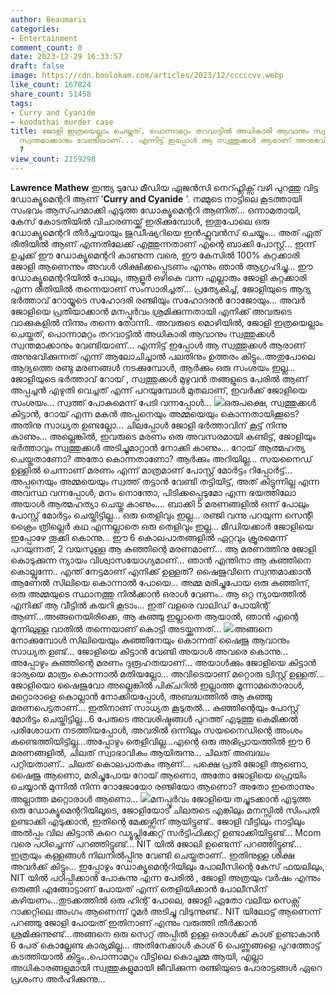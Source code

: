 ```yaml
---
author: Beaumaris
categories:
- Entertainment
comment_count: 0
date: 2023-12-29 16:33:57
draft: false
image: https://cdn.boolokam.com/articles/2023/12/cccccvv.webp
like_count: 167824
share_count: 51458
tags:
- Curry and Cyanide
- koodathai murder case
title: ജോളി ഇത്രയെല്ലാം ചെയ്തത്, പൊന്നാമറ്റം തറവാട്ടിൽ അധികാരി ആവാനും സ്വത്തുക്കൾ
  സ്വന്തമാക്കാനും വേണ്ടിയാണ്... എന്നിട്ട് ഇപ്പോൾ ആ സ്വത്തുക്കൾ ആരാണ് അനുഭവിക്കുന്നത്
  ?
view_count: 2159298
---
```


**Lawrence Mathew** ഇന്ത്യ ടുഡേ മീഡിയ ഏജൻസി നെറ്ഫ്ലിക്സ് വഴി പുറത്തു വിട്ട ഡോക്യൂമെന്ററി ആണ് '**Curry and Cyanide** '. നമ്മുടെ നാട്ടിലെ കൂടത്തായി സംഭവം ആസ്‌പദമാക്കി എടുത്ത ഡോക്യൂമെന്ററി ആണിത്... ഒന്നാമതായി, കേസ് കോടതിയിൽ വിചാരണയ്ക്ക് ഇരിക്കുമ്പോൾ, ഇതുപോലെ ഒരു ഡോക്യൂമെന്ററി തീർച്ചയായും ജുഡീഷ്യറിയെ ഇൻഫ്ലുവൻസ് ചെയ്യും... അത് ഏത് രീതിയിൽ ആണ് എന്നതിലേക്ക് എത്തുന്നതാണ് എന്റെ ബാക്കി പോസ്റ്റ്‌... ഇന്ന് ഉച്ചക്ക് ഈ ഡോക്യൂമെന്ററി കാണുന്ന വരെ, ഈ കേസിൽ 100% കുറ്റക്കാരി ജോളി ആണെന്നും അവൾ ശിക്ഷിക്കപ്പെടണം എന്നും ഞാൻ ആഗ്രഹിച്ചു... ഈ ഡോക്യൂമെന്ററിയിൽ പോലും, ആളൂർ ഒഴികെ വന്ന എല്ലാരും ജോളി കുറ്റക്കാരി എന്ന രീതിയിൽ തന്നെയാണ് സംസാരിച്ചത്... പ്രത്യേകിച്ച്, ജോളിയുടെ ആദ്യ ഭർത്താവ് റോയ്യുടെ സഹോദരി രഞ്ജിയും സഹോദരൻ റോജോയും... അവർ ജോളിയെ പ്രതിയാക്കാൻ മനപ്പൂർവം ശ്രമിക്കുന്നതായി എനിക്ക് അവരുടെ വാക്കുകളിൽ നിന്നും തന്നെ തോന്നി.. അവരുടെ മൊഴിയിൽ, ജോളി ഇത്രയെല്ലാം ചെയ്തത്, പൊന്നാമറ്റം തറവാട്ടിൽ അധികാരി ആവാനും സ്വത്തുക്കൾ സ്വന്തമാക്കാനും വേണ്ടിയാണ്... എന്നിട്ട് ഇപ്പോൾ ആ സ്വത്തുക്കൾ ആരാണ് അനുഭവിക്കുന്നത് എന്ന് ആലോചിച്ചാൽ പലതിനും ഉത്തരം കിട്ടും..അതുപോലെ ആദ്യത്തെ രണ്ടു മരണങ്ങൾ നടക്കുമ്പോൾ, ആർക്കും ഒരു സംശയം ഇല്ല... ജോളിയുടെ ഭർത്താവ് റോയ് , സ്വത്തുക്കൾ മുഴുവൻ തങ്ങളുടെ പേരിൽ ആണ് അപ്പച്ചൻ എഴുതി വെച്ചത് എന്ന് പറയുമ്പോൾ മുതലാണ്, ഇവർക്ക് ജോളിയെ സംശയം... സ്വത്ത്‌ പോകുമെന്ന് പേടി വന്നപ്പോൾ... ![](https://cdn.boolokam.com/articles/2023/12/cccccvv.webp)ഒരുപക്ഷെ, സ്വത്തുക്കൾ കിട്ടാൻ, റോയ് എന്ന മകൻ അപ്പനെയും അമ്മയെയും കൊന്നതായിക്കൂടെ? അതിനു സാധ്യത ഉണ്ടല്ലോ... ചിലപ്പോൾ ജോളി ഭർത്താവിന് കൂട്ട് നിന്നു കാണും... അല്ലെങ്കിൽ, ഇവരുടെ മരണം ഒരു അവസരമായി കണ്ടിട്ട്, ജോളിയും ഭർത്താവും സ്വത്തുക്കൾ അടിച്ചുമാറ്റാൻ നോക്കി കാണും... റോയ് ആത്മഹത്യ ചെയ്തതാണോ? അതോ കൊന്നതാണോ? ആർക്കും അറിയില്ല... സയനൈഡ് ഉള്ളിൽ ചെന്നാണ് മരണം എന്ന് മാത്രമാണ് പോസ്റ്റ്‌ മോർട്ടം റിപ്പോർട്ട്‌... അപ്പനെയും അമ്മയെയും സ്വത്ത് തട്ടാൻ വേണ്ടി തട്ടിയിട്ട്, അത് കിട്ടുന്നില്ല എന്ന അവസ്ഥ വന്നപ്പോൾ, മനം നൊന്തോ, പിടിക്കപ്പെടുമോ എന്ന ഭയത്തിലോ അയാൾ ആത്മഹത്യാ ചെയ്തു കാണും.... ബാക്കി 5 മരണങ്ങളിൽ ഒന്ന് പോലും പോസ്റ്റ്‌ മോർട്ടം ചെയ്തിട്ടില്ല... ഒരു തെളിവും ഇല്ല... രഞ്ജി വന്നു പറയുന്ന സെന്റി ക്രൈം ത്രില്ലെർ കഥ എന്നല്ലാതെ ഒരു തെളിവും ഇല്ല... മീഡിയക്കാർ ജോളിയെ ഇപ്പോഴേ തൂക്കി കൊന്നു... ഈ 6 കൊലപാതങ്ങളിൽ ഏറ്റവും ക്രൂരമെന്ന് പറയുന്നത്, 2 വയസുള്ള ആ കുഞ്ഞിന്റെ മരണമാണ്... ആ മരണത്തിനു ജോളി കൊടുക്കുന്ന ന്യായം വിശ്വാസയോഗ്യമാണ്... ഞാൻ എന്തിനാ ആ കുഞ്ഞിനെ കൊല്ലുന്നേ.. എന്ത് നേട്ടമാണ് എനിക്ക് ഉള്ളത്? ഷൈജുവിനെ സ്വന്തമാക്കാൻ ആണേൽ സിലിയെ കൊന്നാൽ പോയെ... അമ്മ മരിച്ചുപോയ ഒരു കുഞ്ഞിന്, ഒരു അമ്മയുടെ സ്ഥാനത്തു നിൽക്കാൻ ഒരാൾ വേണം.. ആ ഒറ്റ ന്യായത്തിൽ എനിക്ക് ആ വീട്ടിൽ കയറി കൂടാം... ഇത് വളരെ വാലിഡ് പോയിന്റ് ആണ്...അങ്ങനെയിരിക്കെ, ആ കുഞ്ഞു ഇല്ലാതെ ആയാൽ, ഞാൻ എന്റെ മുന്നിലുള്ള വാതിൽ തന്നെയാണ് കൊട്ടി അടയ്ക്കുന്നത്... ![](https://cdn.boolokam.com/articles/2023/12/caaa.webp)അങ്ങനെ നോക്കുമ്പോൾ സിലിയെയും കുഞ്ഞിനേയും കൊന്നത് ഷൈജു ആവാനും സാധ്യത ഉണ്ട്... ജോളിയെ കിട്ടാൻ വേണ്ടി അയാൾ അവരെ കൊന്നു... അപ്പോഴും കുഞ്ഞിന്റെ മരണം ദുരൂഹതയാണ്... അയാൾക്കും ജോളിയെ കിട്ടാൻ ഭാര്യയെ മാത്രം കൊന്നാൽ മതിയല്ലോ... അവിടെയാണ് മറ്റൊരു ട്വിസ്റ്റ്‌ ഉള്ളത്... ജോളിയൊ ഷൈജുവോ അല്ലെങ്കിൽ പിക്ചറിൽ ഇല്ലാത്ത മൂന്നാമതൊരാൾ, മറ്റൊരാളെ കൊല്ലാൻ നോക്കിയപ്പോൾ, അബദ്ധത്തിൽ ആ കുഞ്ഞു മരണപെട്ടതാണ്... ഇതിനാണ് സാധ്യത കൂടുതൽ... കുഞ്ഞിന്റെയും പോസ്റ്റ്‌ മോർട്ടം ചെയ്തിട്ടില്ല...6 പേരുടെ അവശിഷ്ടങ്ങൾ പുറത്ത് എടുത്തു കെമിക്കൽ പരിശോധന നടത്തിയപ്പോൾ, അവരിൽ ഒന്നിലും സയനൈഡിന്റെ അംശം കണ്ടെത്തിയിട്ടില്ല...അപ്പോഴും തെളിവില്ല...എന്റെ ഒരു അഭിപ്രായത്തിൽ ഈ 6 മരണങ്ങളിൽ, ചിലത് സ്വാഭാവികം ആയിരുന്നു... ചിലത് അബദ്ധം പറ്റിയതാണ്.. ചിലത് കൊലപാതകം ആണ്... പക്ഷെ പ്രതി ജോളി ആണൊ, ഷൈജു ആണൊ, മരിച്ചുപോയ റോയ് ആണൊ, അതോ ജോളിയെ ഫ്രെയിം ചെയ്യാൻ മുന്നിൽ നിന്ന റോജോയോ രഞ്ജിയോ ആണൊ? അതോ ഇതൊന്നും അല്ലാത്ത മറ്റൊരാൾ ആണൊ... ![](https://cdn.boolokam.com/articles/2023/12/cacac-1.jpg)മനപ്പൂർവം ജോളിയെ തച്ചുടക്കാൻ എടുത്ത ഒരു ഡോക്യൂമെന്ററിയിലൂടെ, ജോളിയോട് ചിലരുടെ എങ്കിലും മനസ്സിൽ സിംപതി ഉണ്ടാക്കി എടുക്കാൻ, ഇതിന്റെ മേക്കഴ്സിന് ആയിട്ടുണ്ട്.. ജോളി വീട്ടിലും നാട്ടിലും അൽപ്പം വില കിട്ടാൻ കുറെ ഡ്യൂപ്ലിക്കേറ്റ് സർട്ടിഫിക്കറ്റ് ഉണ്ടാക്കിയിട്ടുണ്ട്... Mcom വരെ പഠിച്ചെന്ന് പറഞ്ഞിട്ടുണ്ട്... NIT യിൽ ജോലി ഉണ്ടെന്ന് പറഞ്ഞിട്ടുണ്ട്... ഇത്രയും കള്ളങ്ങൾ നിലനിൽപ്പിനു വേണ്ടി ചെയ്തതാണ്.. ഇതിനുള്ള ശിക്ഷ അവർക്ക് കിട്ടും... ഇപ്പോഴും ഡോക്യൂമെന്ററിയിലും പോലീസിന്റെ കേസ് ഫയലിലും, NIT യിൽ പഠിപ്പിക്കാൻ പോകുന്നു എന്ന പേരിൽ , ജോളി അത്രയും വർഷം എന്നും ഒരുങ്ങി എങ്ങോട്ടാണ് പോയത് എന്ന് തെളിയിക്കാൻ പോലീസിന് കഴിയണം...തുടക്കത്തിൽ ഒരു ഹിന്റ് പോലെ, ജോളി ഏതോ വലിയ സെക്സ് റാക്കറ്റിലെ അംഗം ആണെന്ന് റൂമർ അടിച്ചു വിടുന്നുണ്ട്.. NIT യിലോട്ട് ആണെന്ന് പറഞ്ഞു ജോളി പോയത് ഇതിനാണ് എന്നും വരുത്തി തീർക്കാൻ ശ്രമിക്കുന്നുണ്ട്...അങ്ങനെ ഒരു സെറ്റ് അപ്പിൽ ഉള്ള ഒരാൾക്ക് കാശ് ഉണ്ടാകാൻ 6 പേര് കൊല്ലേണ്ട കാര്യമില്ല... അതിനേക്കാൾ കാശ് 6 പെണ്ണുങ്ങളെ പുറത്തോട്ട് കടത്തിയാൽ കിട്ടും..പൊന്നാമറ്റം വീട്ടിലെ കൊച്ചമ്മ ആയി, എല്ലാ അധികാരങ്ങളുമായി സ്വത്തുകളുമായി ജീവിക്കുന്ന രഞ്ജിയുടെ പോരാട്ടങ്ങൾ ഏറെ പ്രശംസ അർഹിക്കുന്നു...